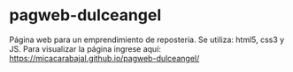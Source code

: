 # pagweb-dulceangel
Página web para un emprendimiento de reposteria. Se utiliza: html5, css3 y JS.
Para visualizar la página ingrese aquí: https://micacarabajal.github.io/pagweb-dulceangel/
